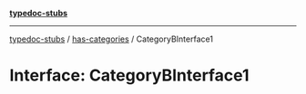 [**typedoc-stubs**](../../index.md)

***

[typedoc-stubs](../../index.md) / [has-categories](../index.md) / CategoryBInterface1

# Interface: CategoryBInterface1
